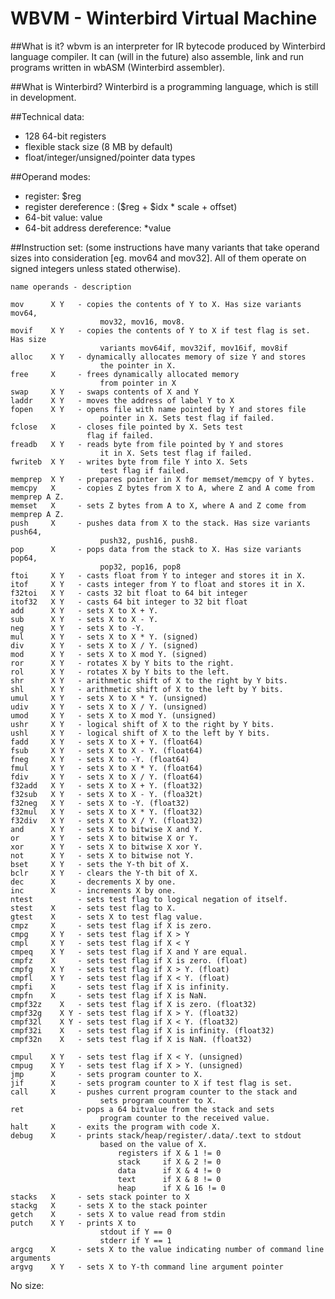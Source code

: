 # WBVM - Winterbird Virtual Machine

##What is it?
wbvm is an interpreter for IR bytecode produced by Winterbird language compiler. It can (will in the future) also assemble, link and run programs written in wbASM (Winterbird assembler).

##What is Winterbird?
Winterbird is a programming language, which is still in development.

##Technical data:
- 128 64-bit registers
- flexible stack size (8 MB by default)
- float/integer/unsigned/pointer data types

##Operand modes:
- register: $reg
- register dereference : (\$reg + $idx * scale + offset)
- 64-bit value: value
- 64-bit address dereference: *value

##Instruction set:
(some instructions have many variants that take operand sizes into consideration [eg. mov64 and mov32]. All of them operate on signed integers unless stated otherwise).

    name operands - description

    mov      X Y   - copies the contents of Y to X. Has size variants mov64, 
                        mov32, mov16, mov8.
    movif    X Y   - copies the contents of Y to X if test flag is set. Has size
                        variants mov64if, mov32if, mov16if, mov8if
    alloc    X Y   - dynamically allocates memory of size Y and stores 
                        the pointer in X.
    free     X     - frees dynamically allocated memory 
                        from pointer in X 
    swap     X Y   - swaps contents of X and Y
    laddr    X Y   - moves the address of label Y to X
    fopen    X Y   - opens file with name pointed by Y and stores file 
                        pointer in X. Sets test flag if failed.
    fclose   X     - closes file pointed by X. Sets test 
                     flag if failed.
    freadb   X Y   - reads byte from file pointed by Y and stores
                        it in X. Sets test flag if failed.
    fwriteb  X Y   - writes byte from file Y into X. Sets 
                        test flag if failed.
    memprep  X Y   - prepares pointer in X for memset/memcpy of Y bytes.
    memcpy   X     - copies Z bytes from X to A, where Z and A come from memprep A Z.
    memset   X     - sets Z bytes from A to X, where A and Z come from memprep A Z.
    push     X     - pushes data from X to the stack. Has size variants push64,
                        push32, push16, push8.
    pop      X     - pops data from the stack to X. Has size variants pop64,
                        pop32, pop16, pop8
    ftoi     X Y   - casts float from Y to integer and stores it in X.
    itof     X Y   - casts integer from Y to float and stores it in X.
    f32toi   X Y   - casts 32 bit float to 64 bit integer
    itof32   X Y   - casts 64 bit integer to 32 bit float
    add      X Y   - sets X to X + Y.
    sub      X Y   - sets X to X - Y.
    neg      X Y   - sets X to -Y.
    mul      X Y   - sets X to X * Y. (signed)
    div      X Y   - sets X to X / Y. (signed)
    mod      X Y   - sets X to X mod Y. (signed)
    ror      X Y   - rotates X by Y bits to the right.
    rol      X Y   - rotates X by Y bits to the left.
    shr      X Y   - arithmetic shift of X to the right by Y bits.
    shl      X Y   - arithmetic shift of X to the left by Y bits.
    umul     X Y   - sets X to X * Y. (unsigned)
    udiv     X Y   - sets X to X / Y. (unsigned)
    umod     X Y   - sets X to X mod Y. (unsigned)
    ushr     X Y   - logical shift of X to the right by Y bits.
    ushl     X Y   - logical shift of X to the left by Y bits.
    fadd     X Y   - sets X to X + Y. (float64)
    fsub     X Y   - sets X to X - Y. (float64)
    fneg     X Y   - sets X to -Y. (float64)
    fmul     X Y   - sets X to X * Y. (float64)
    fdiv     X Y   - sets X to X / Y. (float64)
    f32add   X Y   - sets X to X + Y. (float32)
    f32sub   X Y   - sets X to X - Y. (floa32t)
    f32neg   X Y   - sets X to -Y. (float32)
    f32mul   X Y   - sets X to X * Y. (float32)
    f32div   X Y   - sets X to X / Y. (float32)
    and      X Y   - sets X to bitwise X and Y.
    or       X Y   - sets X to bitwise X or Y. 
    xor      X Y   - sets X to bitwise X xor Y.
    not      X Y   - sets X to bitwise not Y.
    bset     X Y   - sets the Y-th bit of X.
    bclr     X Y   - clears the Y-th bit of X.
    dec      X     - decrements X by one.
    inc      X     - increments X by one.
    ntest          - sets test flag to logical negation of itself.
    stest    X     - sets test flag to X.
    gtest    X     - sets X to test flag value.
    cmpz     X     - sets test flag if X is zero.
    cmpg     X Y   - sets test flag if X > Y
    cmpl     X Y   - sets test flag if X < Y
    cmpeq    X Y   - sets test flag if X and Y are equal.
    cmpfz    X     - sets test flag if X is zero. (float)
    cmpfg    X Y   - sets test flag if X > Y. (float)
    cmpfl    X Y   - sets test flag if X < Y. (float)
    cmpfi    X     - sets test flag if X is infinity.
    cmpfn    X     - sets test flag if X is NaN.
    cmpf32z    X   - sets test flag if X is zero. (float32)
    cmpf32g    X Y - sets test flag if X > Y. (float32)
    cmpf32l    X Y - sets test flag if X < Y. (float32)
    cmpf32i    X   - sets test flag if X is infinity. (float32)
    cmpf32n    X   - sets test flag if X is NaN. (float32)

    cmpul    X Y   - sets test flag if X < Y. (unsigned)
    cmpug    X Y   - sets test flag if X > Y. (unsigned)
    jmp      X     - sets program counter to X.
    jif      X     - sets program counter to X if test flag is set.
    call     X     - pushes current program counter to the stack and
                        sets program counter to X.
    ret            - pops a 64 bitvalue from the stack and sets 
                        program counter to the received value.
    halt     X     - exits the program with code X.
    debug    X     - prints stack/heap/register/.data/.text to stdout
                        based on the value of X.
                            registers if X & 1 != 0
                            stack     if X & 2 != 0
                            data      if X & 4 != 0
                            text      if X & 8 != 0
                            heap      if X & 16 != 0
    stacks   X     - sets stack pointer to X
    stackg   X     - sets X to the stack pointer
    getch    X     - sets X to value read from stdin
    putch    X Y   - prints X to
                        stdout if Y == 0
                        stderr if Y == 1
    argcg    X     - sets X to the value indicating number of command line arguments
    argvg    X Y   - sets X to Y-th command line argument pointer

No size: